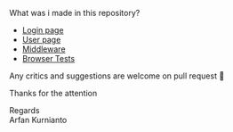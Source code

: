 What was i made in this repository? <br>

- [Login page](https://github.com/arfankur/nextjs-authentication-page/blob/master/src/pages/login.jsx)
- [User page](https://github.com/arfankur/nextjs-authentication-page/blob/master/src/pages/index.jsx)
- [Middleware](https://github.com/arfankur/nextjs-authentication-page/blob/master/src/pages/login.jsx)
- [Browser Tests](http://github.com/arfankur/nextjs-authentication-page/tree/master/src/__test__)


Any critics and suggestions are welcome on pull request 🙌 <br>

Thanks for the attention <br>

Regards <br>
Arfan Kurnianto
